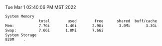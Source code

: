 Tue Mar  1 02:40:06 PM MST 2022
```bash
System Memory
               total        used        free      shared  buff/cache   available
Mem:           7.7Gi       1.4Gi       2.9Gi       3.0Mi       3.3Gi       6.0Gi
Swap:          7.6Gi       1.0Mi       7.6Gi
System Storage
820M	.
```
```bash
